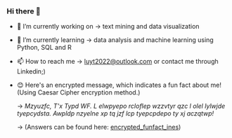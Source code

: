 ### Hi there 👋

- 🔭 I’m currently working on -> text mining and data visualization

- 🌱 I’m currently learning -> data analysis and machine learning using Python, SQL and R 

- 📫 How to reach me -> luyt2022@outlook.com  or contact me through Linkedin;)

- 😊 Here's an encrypted message, which indicates a fun fact about me! (Using Caesar Cipher encryption method.)

  -> *Mzyuzfc, T'x Typd WF. L elwpyepo rcloflep wzzvtyr qzc l olel lylwjde tyepcydsta. Awpldp nzyelne xp tq jzf lcp tyepcpdepo ty xj aczqtwp!*
  
  -> (Answers can be found here: [encrypted_funfact_ines](https://github.com/ines-lu/ines-lu/blob/main/encrypted_funfact_ines%20.ipynb))
